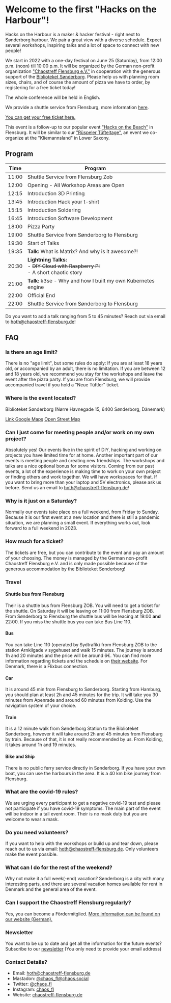# Welcome to the first "Hacks on the Harbour"!

Hacks on the Harbour is a maker & hacker festival - right next to Sønderborg harbour. We pair a great view with a diverse schedule. Expect several workshops, inspiring talks and a lot of space to connect with new people!

We start in 2022 with a one-day festival on June 25 (Saturday), from 12:00 p.m. (noon) till 10:00 p.m. It will be organized by the German non-profit organization ["Chaostreff Flensburg e.V."](https://chaostreff-flensburg.de/) in cooperation with the generous support of the [Biblioteket Sønderborg](https://biblioteket.sonderborg.dk/). 
Please help us with planning room sizes, chairs, and of course the amount of pizza we have to order, by registering for a free ticket today!

The whole conference will be held in English. 

We provide a shuttle service from Flensburg, more information [here](#shuttle-from-flensburg).

[You can get your free ticket here.](https://tickets.chaostreff-flensburg.de/ctfl/hoth2022/)

This event is a follow-up to our popular event ["Hacks on the Beach"](https://chaostreff-flensburg.de/2021/hacks-on-the-beach-2022/) in Flensburg. It will be similar to our ["Rüspeler Tüfteltage"](https://www.ruetueta.de/), an event we co-organize at the "Kliemannsland" in Lower Saxony. 

## Program

| Time  | Program                               |
| ----- | ------------------------------------- |
| 11:00 | Shuttle Service from Flensburg Zob       |
| 12:00 | Opening - All Workshop Areas are Open |
| 12:15 | Introduction 3D Printing              |
| 13:45 | Introduction Hack your t-shirt        |
| 15:15 | Introduction Soldering                |
| 16:45 | Introduction Software Development     |
| 18:00 | Pizza Party                           |
| 19:00 | Shuttle Service from Sønderborg to Flensburg     |
| 19:30 | Start of Talks                    |
| 19:35 | **Talk:** What is Matrix? And why is it awesome?!                  |
| 20:30 | **Lightning Talks:** <br/> -  ~~DIY Cloud with Raspberry Pi~~  <br/> - A short chaotic story |
| 21:00 | **Talk:** k3se - Why and how I built my own Kubernetes engine |
| 22:00 | Official End                          |
| 22:00 | Shuttle Service from Sønderborg to Flensburg     |

Do you want to add a talk ranging from 5 to 45 minutes? Reach out via email to hoth@chaostreff-flensburg.de!

## FAQ

### Is there an age limit?

There is no "age limit", but some rules do apply: If you are at least 18 years old, or accompanied by an adult, there is no limitation.
If you are between 12 and 18 years old, we recommend you stay for the workshops and leave the event after the pizza party. If you are from Flensburg, we will provide accompanied travel if you hold a "Neue Tüftler" ticket.

### Where is the event located?
Biblioteket Sønderborg (Nørre Havnegade 15, 6400 Sønderborg, Dänemark) 

[Link Google Maps](https://www.google.com/maps/place/N%C3%B8rre+Havnegade+15,+6400+S%C3%B8nderborg,+D%C3%A4nemark/@54.9133221,9.7838224,17.85z/data=!4m5!3m4!1s0x47b339db9015343d:0xc01e3eb448417c18!8m2!3d54.9129337!4d9.7841914?hl=de)
[Open Street Map](https://www.openstreetmap.org/node/313714920)

### Can I just come for meeting people and/or work on my own project?
Absolutely yes! Our events live in the spirit of DIY, hacking and working on projects you have limited time for at home. Another important part of our events is meeting people and creating new friendships. The workshops and talks are a nice optional bonus for some visitors. Coming from our past events, a lot of the experience is making time to work on your own project or finding others and work together. We will have workspaces for that. If you want to bring more than your laptop and 5V electronics, please ask us before. Send us an email to hoth@chaostreff-flensburg.de!

### Why is it just on a Saturday?
Normally our events take place on a full weekend, from Friday to Sunday. Because it is our first event at a new location and there is still a pandemic situation, we are planning a small event. If everything works out, look forward to a full weekend in 2023.

### How much for a ticket?
The tickets are free, but you can contribute to the event and pay an amount of your choosing. The money is managed by the German non-profit Chaostreff Flensburg e.V. and is only made possible because of the generous accommodation by the Biblioteket Sønderborg!

### Travel

#### Shuttle bus from Flensburg
Their is a shuttle bus from Flensburg ZOB. You will need to get a ticket for the shuttle. On Saturday it will be leaving on 11:00 from Flensburg ZOB. From Sønderborg to Flensburg the shuttle bus will be leacing at 19:00 **and** 22:00. If you miss the shuttle bus you can take Bus Line 110.

#### Bus
You can take Line 110 (operated by Sydtrafik) from Flensburg ZOB to the station Arnkilgade v sygehuset and walk 15 minutes. The journey is around 1h and 20 minutes and the price will be around 6€. You can find more information regarding tickets and the schedule on [their website](https://www.sydtrafik.dk/). For Denmark, there is a Flixbus connection.

#### Car
It is around 45 min from Flensburg to Sønderborg. Starting from Hamburg, you should plan at least 2h and 45 minutes for the trip. It will take you 30 minutes from Apenrade and around 60 minutes from Kolding. Use the navigation system of your choice.

#### Train
It is a 12 minute walk from Sønderborg Station to the Biblioteket Sønderborg, however it will take around 2h and 45 minutes from Flensburg by train. Because of that, it is not really recommended by us. From Kolding, it takes around 1h and 19 minutes.

#### Bike and Ship
There is no public ferry service directly in Sønderborg. If you have your own boat, you can use the harbours in the area. It is a 40 km bike journey from Flensburg.

### What are the covid-19 rules?
We are urging every participant to get a negative covid-19 test and please not participate if you have covid-19 symptoms. The main part of the event will be indoor in a tall event room. Their is no mask duty but you are welcome to wear a mask.

### Do you need volunteers?
If you want to help with the workshops or build up and tear down, please reach out to us via email: hoth@chaostreff-flensburg.de. Only volunteers make the event possible.

### What can I do for the rest of the weekend?
Why not make it a full week(-end) vacation? Sønderborg is a city with many interesting parts, and there are several vacation homes available for rent in Denmark and the general area of the event.


### Can I support the Chaostreff Flensburg regularly?
Yes, you can become a Fördermitglied. [More information can be found on our website (German).](https://chaostreff-flensburg.de/mitmachen/wir/)


### Newsletter
You want to be up to date and get all the information for the future events? Subscribe to our [newsletter](https://mailtrain.chaostreff-flensburg.de/subscription/SyqP1Sy5c) (You only need to provide your email address)


### Contact Details?

* Email: hoth@chaostreff-flensburg.de
* Mastadon: [@chaos_fl@chaos.social](https://chaos.social/web/accounts/162706)
* Twitter: [@chaos_fl](https://twitter.com/chaos_fl)
* Instagram: [chaos_fl](https://www.instagram.com/chaos_fl/)
* Website: [chaostreff-flensburg.de](https://chaostreff-flensburg.de/)
